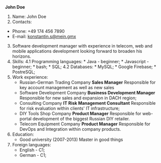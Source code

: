 **John Doe**
1. Name: John Doe
2. Contacts:
* Phone: +49 174 456 7890
* E-mail: konstantin.s@mein.gmx
3. Software development manager with experience in telecom, web and mobile applications development looking forward to broaden his horizons.
4. Skills:
    4.1 Programming languages:
        * Java - beginner;
        * Javascript - beginner;
        * bash;
        * SQL;
    4.2 Databases:
        * MySQL;
        * Google Firebase;
        * PostreSQL;
5. Work experience:
   * Russian-German Trading Company
            **Sales Manager**
            Responsible for key account management as well as new sales
   * Software Development Company
            **Business Development Manager**
            Responsible for new sales and expansion in DACH region;
   * Consulting Company
            **IT Risk Management Consultant**
            Responsible for risk evaluation within clients' IT infrastructure;
   * DIY Tools Shop Company
            **Product Manager**
            Responsible for web-portal development of the biggest Russian DIY retailer.
   * Telecom Equipment Company
            **Product Manager**
            Responsible for DevOps and Integration within company products.
6. Education:
    * Good university (2007-2013)
    Master in good things
7. Foreign languages:
    * English - C1;
    * German - C1;